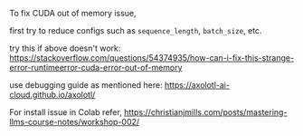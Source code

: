 To fix CUDA out of memory issue,

first try to reduce configs such as `sequence_length`, `batch_size`, etc.

try this if above doesn't work: https://stackoverflow.com/questions/54374935/how-can-i-fix-this-strange-error-runtimeerror-cuda-error-out-of-memory

use debugging guide as mentioned here: https://axolotl-ai-cloud.github.io/axolotl/

For install issue in Colab refer, https://christianjmills.com/posts/mastering-llms-course-notes/workshop-002/
